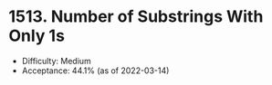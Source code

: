 # 1513. Number of Substrings With Only 1s
- Difficulty: Medium
- Acceptance: 44.1% (as of 2022-03-14)
